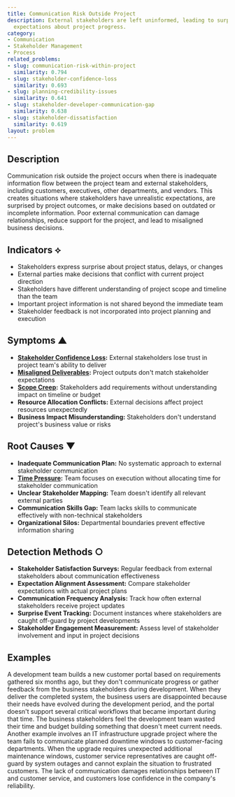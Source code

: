 ```yaml
---
title: Communication Risk Outside Project
description: External stakeholders are left uninformed, leading to surprises and misaligned
  expectations about project progress.
category:
- Communication
- Stakeholder Management
- Process
related_problems:
- slug: communication-risk-within-project
  similarity: 0.794
- slug: stakeholder-confidence-loss
  similarity: 0.693
- slug: planning-credibility-issues
  similarity: 0.641
- slug: stakeholder-developer-communication-gap
  similarity: 0.638
- slug: stakeholder-dissatisfaction
  similarity: 0.619
layout: problem
---
```


## Description

Communication risk outside the project occurs when there is inadequate information flow between the project team and external stakeholders, including customers, executives, other departments, and vendors. This creates situations where stakeholders have unrealistic expectations, are surprised by project outcomes, or make decisions based on outdated or incomplete information. Poor external communication can damage relationships, reduce support for the project, and lead to misaligned business decisions.

## Indicators ⟡

- Stakeholders express surprise about project status, delays, or changes
- External parties make decisions that conflict with current project direction
- Stakeholders have different understanding of project scope and timeline than the team
- Important project information is not shared beyond the immediate team
- Stakeholder feedback is not incorporated into project planning and execution

## Symptoms ▲

- **[Stakeholder Confidence Loss](stakeholder-confidence-loss.md):** External stakeholders lose trust in project team's ability to deliver
- **[Misaligned Deliverables](misaligned-deliverables.md):** Project outputs don't match stakeholder expectations
- **[Scope Creep](scope-creep.md):** Stakeholders add requirements without understanding impact on timeline or budget
- **Resource Allocation Conflicts:** External decisions affect project resources unexpectedly
- **Business Impact Misunderstanding:** Stakeholders don't understand project's business value or risks

## Root Causes ▼

- **Inadequate Communication Plan:** No systematic approach to external stakeholder communication
- **[Time Pressure](time-pressure.md):** Team focuses on execution without allocating time for stakeholder communication
- **Unclear Stakeholder Mapping:** Team doesn't identify all relevant external parties
- **Communication Skills Gap:** Team lacks skills to communicate effectively with non-technical stakeholders
- **Organizational Silos:** Departmental boundaries prevent effective information sharing

## Detection Methods ○

- **Stakeholder Satisfaction Surveys:** Regular feedback from external stakeholders about communication effectiveness
- **Expectation Alignment Assessment:** Compare stakeholder expectations with actual project plans
- **Communication Frequency Analysis:** Track how often external stakeholders receive project updates
- **Surprise Event Tracking:** Document instances where stakeholders are caught off-guard by project developments
- **Stakeholder Engagement Measurement:** Assess level of stakeholder involvement and input in project decisions

## Examples

A development team builds a new customer portal based on requirements gathered six months ago, but they don't communicate progress or gather feedback from the business stakeholders during development. When they deliver the completed system, the business users are disappointed because their needs have evolved during the development period, and the portal doesn't support several critical workflows that became important during that time. The business stakeholders feel the development team wasted their time and budget building something that doesn't meet current needs. Another example involves an IT infrastructure upgrade project where the team fails to communicate planned downtime windows to customer-facing departments. When the upgrade requires unexpected additional maintenance windows, customer service representatives are caught off-guard by system outages and cannot explain the situation to frustrated customers. The lack of communication damages relationships between IT and customer service, and customers lose confidence in the company's reliability.